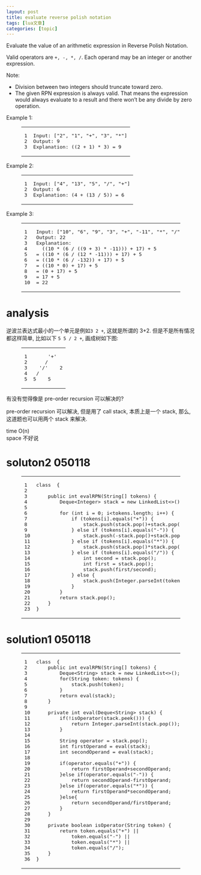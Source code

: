 ```yaml
---
layout: post
title: evaluate reverse polish notation 
tags: [lua文章]
categories: [topic]
---
```

<p>Evaluate the value of an arithmetic expression in Reverse Polish Notation.</p>
<p>Valid operators are <code>+, -, *, /</code>. Each operand may be an integer or another expression.</p>
<p>Note:</p>
<ul>
<li>Division between two integers should truncate toward zero.</li>
<li>The given RPN expression is always valid. That means the expression would always evaluate to a result and there won’t be any divide by zero operation.</li>
</ul>
<p>Example 1:</p>
<figure class="highlight plain"><table><tbody><tr><td class="gutter"><pre><span class="line">1</span><br/><span class="line">2</span><br/><span class="line">3</span><br/></pre></td><td class="code"><pre><span class="line">Input: [&#34;2&#34;, &#34;1&#34;, &#34;+&#34;, &#34;3&#34;, &#34;*&#34;]</span><br/><span class="line">Output: 9</span><br/><span class="line">Explanation: ((2 + 1) * 3) = 9</span><br/></pre></td></tr></tbody></table></figure>

<p>Example 2:</p>
<figure class="highlight plain"><table><tbody><tr><td class="gutter"><pre><span class="line">1</span><br/><span class="line">2</span><br/><span class="line">3</span><br/></pre></td><td class="code"><pre><span class="line">Input: [&#34;4&#34;, &#34;13&#34;, &#34;5&#34;, &#34;/&#34;, &#34;+&#34;]</span><br/><span class="line">Output: 6</span><br/><span class="line">Explanation: (4 + (13 / 5)) = 6</span><br/></pre></td></tr></tbody></table></figure>

<p>Example 3:</p>
<figure class="highlight plain"><table><tbody><tr><td class="gutter"><pre><span class="line">1</span><br/><span class="line">2</span><br/><span class="line">3</span><br/><span class="line">4</span><br/><span class="line">5</span><br/><span class="line">6</span><br/><span class="line">7</span><br/><span class="line">8</span><br/><span class="line">9</span><br/><span class="line">10</span><br/></pre></td><td class="code"><pre><span class="line">Input: [&#34;10&#34;, &#34;6&#34;, &#34;9&#34;, &#34;3&#34;, &#34;+&#34;, &#34;-11&#34;, &#34;*&#34;, &#34;/&#34;, &#34;*&#34;, &#34;17&#34;, &#34;+&#34;, &#34;5&#34;, &#34;+&#34;]</span><br/><span class="line">Output: 22</span><br/><span class="line">Explanation: </span><br/><span class="line">  ((10 * (6 / ((9 + 3) * -11))) + 17) + 5</span><br/><span class="line">= ((10 * (6 / (12 * -11))) + 17) + 5</span><br/><span class="line">= ((10 * (6 / -132)) + 17) + 5</span><br/><span class="line">= ((10 * 0) + 17) + 5</span><br/><span class="line">= (0 + 17) + 5</span><br/><span class="line">= 17 + 5</span><br/><span class="line">= 22</span><br/></pre></td></tr></tbody></table></figure>

<h1 id="analysis"><a href="#analysis" class="headerlink" title="analysis"></a>analysis</h1><p>逆波兰表达式最小的一个单元是例如<code>3 2 +</code>, 这就是所谓的 3+2. 但是不是所有情况都这样简单, 比如以下 <code>5 5 / 2 +</code>, 画成树如下图:</p>
<figure class="highlight plain"><table><tbody><tr><td class="gutter"><pre><span class="line">1</span><br/><span class="line">2</span><br/><span class="line">3</span><br/><span class="line">4</span><br/><span class="line">5</span><br/></pre></td><td class="code"><pre><span class="line">     &#39;+&#39;</span><br/><span class="line">    /   </span><br/><span class="line">  &#39;/&#39;    2</span><br/><span class="line"> /  </span><br/><span class="line">5    5</span><br/></pre></td></tr></tbody></table></figure>

<p>有没有觉得像是 pre-order recursion 可以解决的?</p>
<p>pre-order recursion 可以解决, 但是用了 call stack, 本质上是一个 stack, 那么, 这道题也可以用两个 stack 来解决.</p>
<p>time O(n)<br/>space 不好说</p>
<h1 id="soluton2-050118"><a href="#soluton2-050118" class="headerlink" title="soluton2 050118"></a>soluton2 050118</h1><figure class="highlight java"><table><tbody><tr><td class="gutter"><pre><span class="line">1</span><br/><span class="line">2</span><br/><span class="line">3</span><br/><span class="line">4</span><br/><span class="line">5</span><br/><span class="line">6</span><br/><span class="line">7</span><br/><span class="line">8</span><br/><span class="line">9</span><br/><span class="line">10</span><br/><span class="line">11</span><br/><span class="line">12</span><br/><span class="line">13</span><br/><span class="line">14</span><br/><span class="line">15</span><br/><span class="line">16</span><br/><span class="line">17</span><br/><span class="line">18</span><br/><span class="line">19</span><br/><span class="line">20</span><br/><span class="line">21</span><br/><span class="line">22</span><br/><span class="line">23</span><br/></pre></td><td class="code"><pre><span class="line"><span class="class"><span class="keyword">class</span>  </span>{</span><br/><span class="line">    </span><br/><span class="line">    <span class="function"><span class="keyword">public</span> <span class="keyword">int</span> <span class="title">evalRPN</span><span class="params">(String[] tokens)</span> </span>{</span><br/><span class="line">        Deque&lt;Integer&gt; stack = <span class="keyword">new</span> LinkedList&lt;&gt;();</span><br/><span class="line">        </span><br/><span class="line">        <span class="keyword">for</span> (<span class="keyword">int</span> i = <span class="number">0</span>; i&lt;tokens.length; i++) {</span><br/><span class="line">            <span class="keyword">if</span> (tokens[i].equals(<span class="string">&#34;+&#34;</span>)) {</span><br/><span class="line">                stack.push(stack.pop()+stack.pop());</span><br/><span class="line">            } <span class="keyword">else</span> <span class="keyword">if</span> (tokens[i].equals(<span class="string">&#34;-&#34;</span>)) {</span><br/><span class="line">                stack.push(-stack.pop()+stack.pop());</span><br/><span class="line">            } <span class="keyword">else</span> <span class="keyword">if</span> (tokens[i].equals(<span class="string">&#34;*&#34;</span>)) {</span><br/><span class="line">                stack.push(stack.pop()*stack.pop());</span><br/><span class="line">            } <span class="keyword">else</span> <span class="keyword">if</span> (tokens[i].equals(<span class="string">&#34;/&#34;</span>)) {</span><br/><span class="line">                <span class="keyword">int</span> second = stack.pop();</span><br/><span class="line">                <span class="keyword">int</span> first = stack.pop();</span><br/><span class="line">                stack.push(first/second);</span><br/><span class="line">            } <span class="keyword">else</span> {</span><br/><span class="line">                stack.push(Integer.parseInt(tokens[i]));</span><br/><span class="line">            }</span><br/><span class="line">        }</span><br/><span class="line">        <span class="keyword">return</span> stack.pop();</span><br/><span class="line">    }</span><br/><span class="line">}</span><br/></pre></td></tr></tbody></table></figure>

<h1 id="solution1-050118"><a href="#solution1-050118" class="headerlink" title="solution1 050118"></a>solution1 050118</h1><figure class="highlight java"><table><tbody><tr><td class="gutter"><pre><span class="line">1</span><br/><span class="line">2</span><br/><span class="line">3</span><br/><span class="line">4</span><br/><span class="line">5</span><br/><span class="line">6</span><br/><span class="line">7</span><br/><span class="line">8</span><br/><span class="line">9</span><br/><span class="line">10</span><br/><span class="line">11</span><br/><span class="line">12</span><br/><span class="line">13</span><br/><span class="line">14</span><br/><span class="line">15</span><br/><span class="line">16</span><br/><span class="line">17</span><br/><span class="line">18</span><br/><span class="line">19</span><br/><span class="line">20</span><br/><span class="line">21</span><br/><span class="line">22</span><br/><span class="line">23</span><br/><span class="line">24</span><br/><span class="line">25</span><br/><span class="line">26</span><br/><span class="line">27</span><br/><span class="line">28</span><br/><span class="line">29</span><br/><span class="line">30</span><br/><span class="line">31</span><br/><span class="line">32</span><br/><span class="line">33</span><br/><span class="line">34</span><br/><span class="line">35</span><br/><span class="line">36</span><br/></pre></td><td class="code"><pre><span class="line"><span class="class"><span class="keyword">class</span>  </span>{</span><br/><span class="line">    <span class="function"><span class="keyword">public</span> <span class="keyword">int</span> <span class="title">evalRPN</span><span class="params">(String[] tokens)</span> </span>{</span><br/><span class="line">        Deque&lt;String&gt; stack = <span class="keyword">new</span> LinkedList&lt;&gt;();</span><br/><span class="line">        <span class="keyword">for</span>(String token: tokens) {</span><br/><span class="line">            stack.push(token);</span><br/><span class="line">        }</span><br/><span class="line">        <span class="keyword">return</span> eval(stack);</span><br/><span class="line">    }</span><br/><span class="line">    </span><br/><span class="line">    <span class="function"><span class="keyword">private</span> <span class="keyword">int</span> <span class="title">eval</span><span class="params">(Deque&lt;String&gt; stack)</span> </span>{</span><br/><span class="line">        <span class="keyword">if</span>(!isOperator(stack.peek())) {</span><br/><span class="line">            <span class="keyword">return</span> Integer.parseInt(stack.pop());</span><br/><span class="line">        }</span><br/><span class="line">        </span><br/><span class="line">        String operator = stack.pop();</span><br/><span class="line">        <span class="keyword">int</span> firstOperand = eval(stack);</span><br/><span class="line">        <span class="keyword">int</span> secondOperand = eval(stack);</span><br/><span class="line">        </span><br/><span class="line">        <span class="keyword">if</span>(operator.equals(<span class="string">&#34;+&#34;</span>)) {</span><br/><span class="line">            <span class="keyword">return</span> firstOperand+secondOperand;</span><br/><span class="line">        }<span class="keyword">else</span> <span class="keyword">if</span>(operator.equals(<span class="string">&#34;-&#34;</span>)) {</span><br/><span class="line">            <span class="keyword">return</span> secondOperand-firstOperand;</span><br/><span class="line">        }<span class="keyword">else</span> <span class="keyword">if</span>(operator.equals(<span class="string">&#34;*&#34;</span>)) {</span><br/><span class="line">            <span class="keyword">return</span> firstOperand*secondOperand;</span><br/><span class="line">        }<span class="keyword">else</span>{</span><br/><span class="line">            <span class="keyword">return</span> secondOperand/firstOperand;</span><br/><span class="line">        }</span><br/><span class="line">    }</span><br/><span class="line">    </span><br/><span class="line">    <span class="function"><span class="keyword">private</span> <span class="keyword">boolean</span> <span class="title">isOperator</span><span class="params">(String token)</span> </span>{</span><br/><span class="line">        <span class="keyword">return</span> token.equals(<span class="string">&#34;+&#34;</span>) ||</span><br/><span class="line">            token.equals(<span class="string">&#34;-&#34;</span>) ||</span><br/><span class="line">            token.equals(<span class="string">&#34;*&#34;</span>) ||</span><br/><span class="line">            token.equals(<span class="string">&#34;/&#34;</span>);</span><br/><span class="line">    }</span><br/><span class="line">}</span><br/></pre></td></tr></tbody></table></figure>